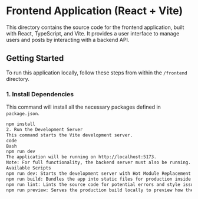 # Frontend Application (React + Vite)

This directory contains the source code for the frontend application, built with React, TypeScript, and Vite. It provides a user interface to manage users and posts by interacting with a backend API.

## Getting Started

To run this application locally, follow these steps from within the `/frontend` directory.

### 1. Install Dependencies

This command will install all the necessary packages defined in `package.json`.

```bash
npm install
2. Run the Development Server
This command starts the Vite development server.
code
Bash
npm run dev
The application will be running on http://localhost:5173.
Note: For full functionality, the backend server must also be running. Refer to the root README.md for instructions on how to set up and run the backend.
Available Scripts
npm run dev: Starts the development server with Hot Module Replacement (HMR).
npm run build: Bundles the app into static files for production inside the dist folder.
npm run lint: Lints the source code for potential errors and style issues using ESLint.
npm run preview: Serves the production build locally to preview how the app will behave after deployment.
```
